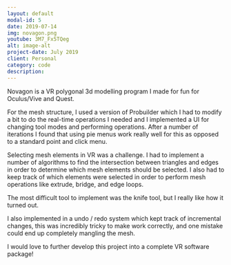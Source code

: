 ```yaml
---
layout: default
modal-id: 5
date: 2019-07-14
img: novagon.png
youtube: 3M7_Fx5TQeg
alt: image-alt
project-date: July 2019
client: Personal
category: code
description: 
---
```


Novagon is a VR polygonal 3d modelling program I made for fun for Oculus/Vive and Quest. 

For the mesh structure, I used a version of Probuilder which I had to modify a bit to do the real-time operations I needed and I implemented a UI for changing tool modes and performing operations. After a number of iterations I found that using pie menus work really well for this as opposed to a standard point and click menu. 

Selecting mesh elements in VR was a challenge. I had to implement a number of algorithms to find the intersection between triangles and edges in order to determine which mesh elements should be selected. I also had to keep track of which elements were selected in order to perform mesh operations like extrude, bridge, and edge loops. 

The most difficult tool to implement was the knife tool, but I really like how it turned out. 

I also implemented in a undo / redo system which kept track of incremental changes, this was incredibly tricky to make work correctly, and one mistake could end up completely mangling the mesh. 

I would love to further develop this project into a complete VR software package!